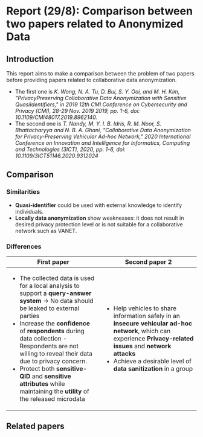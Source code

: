 # **Report (29/8): Comparison between two papers related to Anonymized Data**
## **Introduction**
This report aims to make a comparison between the problem of two papers before providing papers related to collaborative data anonymization.
- The first one is _K. Wong, N. A. Tu, D. Bui, S. Y. Ooi, and M. H. Kim, "PrivacyPreserving Collaborative Data Anonymization with Sensitive QuasiIdentifiers," in 2019 12th CMI Conference on Cybersecurity and
Privacy (CMI), 28-29 Nov. 2019 2019, pp. 1-6, doi: 10.1109/CMI48017.2019.8962140._
- The second one is _T. Nandy, M. Y. I. B. Idris, R. M. Noor, S. Bhattacharyya and N. B. A. Ghani, "Collaborative Data Anonymization for Privacy-Preserving Vehicular Ad-hoc Network," 2020 International Conference on Innovation and Intelligence for Informatics, Computing and Technologies (3ICT), 2020, pp. 1-6, doi: 10.1109/3ICT51146.2020.9312024_
## **Comparison**
### **Similarities**
- **Quasi-identifier** could be used with external knowledge to identify individuals.
- **Locally data anonymization** show weaknesses: it does not result in desired privacy protection level or is not suitable for a collaborative network such as VANET.
### **Differences**

|First paper|Second paper 2|
|-|-|
|<ul><li>The collected data is used for a local analysis to support a **query-answer system** &#8594; No data should be leaked to external parties</li><li>Increase the **confidence** of **respondents** during data collection - Respondents are not willing to reveal their data due to privacy concern.</li><li> Protect both **sensitive-QID** and **sensitive attributes** while maintaining the **utility** of the released microdata</li></ul>|<ul><li>Help vehicles to share information safely in an **insecure vehicular ad-hoc network**, which can experience **Privacy-related issues** and **network attacks**</li><li>Achieve a desirable level of **data sanitization** in a group</li></ul>|

## **Related papers**
